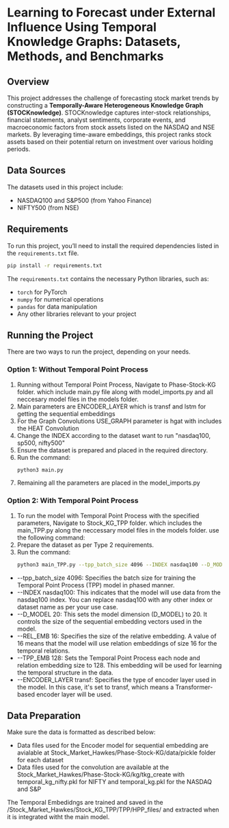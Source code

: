 # Learning to Forecast under External Influence Using Temporal Knowledge Graphs: Datasets, Methods, and Benchmarks

## Overview

This project addresses the challenge of forecasting stock market trends by constructing a **Temporally-Aware Heterogeneous Knowledge Graph (STOCKnowledge)**. STOCKnowledge captures inter-stock relationships, financial statements, analyst sentiments, corporate events, and macroeconomic factors from stock assets listed on the NASDAQ and NSE markets. By leveraging time-aware embeddings, this project ranks stock assets based on their potential return on investment over various holding periods.

## Data Sources

The datasets used in this project include:
- NASDAQ100 and S&P500 (from Yahoo Finance)
- NIFTY500 (from NSE)

## Requirements

To run this project, you’ll need to install the required dependencies listed in the `requirements.txt` file.

```bash
pip install -r requirements.txt
```
The `requirements.txt` contains the necessary Python libraries, such as:
- `torch` for PyTorch
- `numpy` for numerical operations
- `pandas` for data manipulation
- Any other libraries relevant to your project


## Running the Project

There are two ways to run the project, depending on your needs.

### Option 1: Without Temporal Point Process
1. Running without Temporal Point Process, Navigate to Phase-Stock-KG folder. which include main.py file along with model_imports.py and all neccesary model files in the models folder.
2. Main parameters are ENCODER_LAYER which is transf and lstm for getting the sequential embeddings
3. For the Graph Convolutions USE_GRAPH parameter is hgat with includes the HEAT Convolution
4. Change the INDEX according to the dataset want to run "nasdaq100, sp500, nifty500"
4. Ensure the dataset is prepared and placed in the required directory.
5. Run the command:
   ```bash
   python3 main.py
   ```
6. Remaining all the parameters are placed in the model_imports.py


### Option 2: With Temporal Point Process
1. To run the model with Temporal Point Process with the specified parameters, Navigate to Stock_KG_TPP folder. which includes the main_TPP.py along the neccessary model files in the models folder. use the following command: 
2. Prepare the dataset as per Type 2 requirements.
3. Run the command:
   ```bash
   python3 main_TPP.py --tpp_batch_size 4096 --INDEX nasdaq100 --D_MODEL 20 --REL_EMB 16 --TPP_EMB 128 --gpu 1 --ENCODER_LAYER transf
   ```
- --tpp_batch_size 4096: Specifies the batch size for training the Temporal Point Process (TPP) model in phased manner.
- --INDEX nasdaq100: This indicates that the model will use data from the nasdaq100 index. You can replace nasdaq100 with any other index or dataset name as per your use case. 
- --D_MODEL 20: This sets the model dimension (D_MODEL) to 20. It controls the size of the sequential embedding vectors used in the model.
- --REL_EMB 16: Specifies the size of the relative embedding. A value of 16 means that the model will use relation embeddings of size 16 for the temporal relations.
- --TPP_EMB 128: Sets the Temporal Point Process each node and relation embedding size to 128. This embedding will be used for learning the temporal structure in the data.
- --ENCODER_LAYER transf: Specifies the type of encoder layer used in the model. In this case, it's set to transf, which means a Transformer-based encoder layer will be used.

## Data Preparation

Make sure the data is formatted as described below:
- Data files used for the Encoder model for sequential embedding are avialable at Stock_Market_Hawkes/Phase-Stock-KG/data/pickle folder for each dataset
- Data files used for the convolution are available at the Stock_Market_Hawkes/Phase-Stock-KG/kg/tkg_create with temporal_kg_nifty.pkl for NIFTY and temporal_kg.pkl for the NASDAQ and S&P

The Temporal Embedidngs are trained and saved in the /Stock_Market_Hawkes/Stock_KG_TPP/TPP/HPP_files/ and extracted when it is integrated witht the main model.
